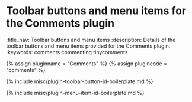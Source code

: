# Toolbar buttons and menu items for the Comments plugin
:title_nav: Toolbar buttons and menu items
:description: Details of the toolbar buttons and menu items provided for the Comments plugin.
:keywords: comments commenting tinycomments

{% assign pluginname = "Comments" %}
{% assign plugincode = "comments" %}

{% include misc/plugin-toolbar-button-id-boilerplate.md %}

{% include misc/plugin-menu-item-id-boilerplate.md %}